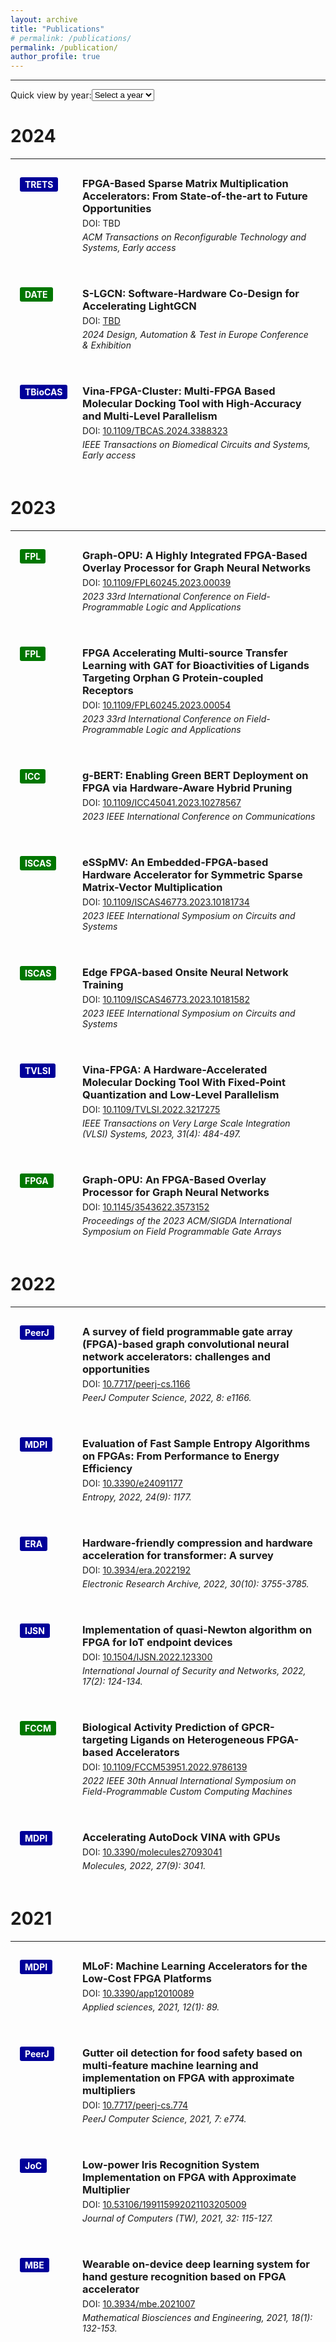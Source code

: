 ```yaml
---
layout: archive
title: "Publications"
# permalink: /publications/
permalink: /publication/
author_profile: true
---
```


------

<div style="margin-bottom: 20px; display: flex; align-items: center;">
    <label for="year-select">Quick view by year:  </label>
    <select id="year-select" onchange="scrollToYear(event)">
        <option value="">Select a year</option>
        <option value="year-2024">2024</option>
        <option value="year-2023">2023</option>
        <option value="year-2022">2022</option>
        <option value="year-2021">2021</option>
    </select>
</div>


2024
======  
------
<a id="year-2024"></a>

<div style="padding: 15px; margin-bottom: 20px; display: flex;">
    <div style="flex: 0 0 80px;">
        <span style="background-color: #009; color: #fff; padding: 3px 8px; font-size: 14px; font-weight: bold; border-radius: 3px; display: inline-block;">TRETS</span>
    </div>
    <div style="flex: 1; padding-left: 20px;">
        <h3 style="margin: 0;">FPGA-Based Sparse Matrix Multiplication Accelerators: From State-of-the-art to Future Opportunities</h3>
        <p style="margin: 5px 0;">DOI: TBD</p>
        <p style="margin: 5px 0;"><i>ACM Transactions on Reconfigurable Technology and Systems, Early access</i></p>
    </div>
</div>

<div style="padding: 15px; margin-bottom: 20px; display: flex;">
    <div style="flex: 0 0 80px;">
        <span style="background-color: #070; color: #fff; padding: 3px 8px; font-size: 14px; font-weight: bold; border-radius: 3px; display: inline-block;">DATE</span>
    </div>
    <div style="flex: 1; padding-left: 20px;">
        <h3 style="margin: 0;">S-LGCN: Software-Hardware Co-Design for Accelerating LightGCN</h3>
        <p style="margin: 5px 0;">DOI: <a href="https://ieeexplore.ieee.org/abstract/document/10546640" >TBD</a></p>
        <p style="margin: 5px 0;"><i>2024 Design, Automation & Test in Europe Conference & Exhibition</i></p>
    </div>
</div>

<div style="padding: 15px; margin-bottom: 20px; display: flex;">
    <div style="flex: 0 0 80px;">
        <span style="background-color: #009; color: #fff; padding: 3px 8px; font-size: 14px; font-weight: bold; border-radius: 3px; display: inline-block;">TBioCAS</span>
    </div>
    <div style="flex: 1; padding-left: 20px;">
        <h3 style="margin: 0;">Vina-FPGA-Cluster: Multi-FPGA Based Molecular Docking Tool with High-Accuracy and Multi-Level Parallelism</h3>
        <p style="margin: 5px 0;">DOI: <a href="http://dx.doi.org/10.1109/TBCAS.2024.3388323" >10.1109/TBCAS.2024.3388323</a></p>
        <p style="margin: 5px 0;"><i>IEEE Transactions on Biomedical Circuits and Systems, Early access</i></p>
    </div>
</div>


2023 
====== 
------
<a id="year-2023"></a>

<div style="padding: 15px; margin-bottom: 20px; display: flex;">
    <div style="flex: 0 0 80px;">
        <span style="background-color: #070; color: #fff; padding: 3px 8px; font-size: 14px; font-weight: bold; border-radius: 3px; display: inline-block;">FPL</span>
    </div>
    <div style="flex: 1; padding-left: 20px;">
        <h3 style="margin: 0;">Graph-OPU: A Highly Integrated FPGA-Based Overlay Processor for Graph Neural Networks</h3>
        <p style="margin: 5px 0;">DOI: <a href="http://dx.doi.org/10.1109/FPL60245.2023.00039" >10.1109/FPL60245.2023.00039</a></p>
        <p style="margin: 5px 0;"><i>2023 33rd International Conference on Field-Programmable Logic and Applications</i></p>
    </div>
</div>

<div style="padding: 15px; margin-bottom: 20px; display: flex;">
    <div style="flex: 0 0 80px;">
        <span style="background-color: #070; color: #fff; padding: 3px 8px; font-size: 14px; font-weight: bold; border-radius: 3px; display: inline-block;">FPL</span>
    </div>
    <div style="flex: 1; padding-left: 20px;">
        <h3 style="margin: 0;">FPGA Accelerating Multi-source Transfer Learning with GAT for Bioactivities of Ligands Targeting Orphan G Protein-coupled Receptors</h3>
        <p style="margin: 5px 0;">DOI: <a href="http://dx.doi.org/10.1109/FPL60245.2023.00054" >10.1109/FPL60245.2023.00054</a></p>
        <p style="margin: 5px 0;"><i>2023 33rd International Conference on Field-Programmable Logic and Applications</i></p>
    </div>
</div>

<div style="padding: 15px; margin-bottom: 20px; display: flex;">
    <div style="flex: 0 0 80px;">
        <span style="background-color: #070; color: #fff; padding: 3px 8px; font-size: 14px; font-weight: bold; border-radius: 3px; display: inline-block;">ICC</span>
    </div>
    <div style="flex: 1; padding-left: 20px;">
        <h3 style="margin: 0;">g-BERT: Enabling Green BERT Deployment on FPGA via Hardware-Aware Hybrid Pruning</h3>
        <p style="margin: 5px 0;">DOI: <a href="http://dx.doi.org/10.1109/ICC45041.2023.10278567" >10.1109/ICC45041.2023.10278567</a></p>
        <p style="margin: 5px 0;"><i>2023 IEEE International Conference on Communications</i></p>
    </div>
</div>

<div style="padding: 15px; margin-bottom: 20px; display: flex;">
    <div style="flex: 0 0 80px;">
        <span style="background-color: #070; color: #fff; padding: 3px 8px; font-size: 14px; font-weight: bold; border-radius: 3px; display: inline-block;">ISCAS</span>
    </div>
    <div style="flex: 1; padding-left: 20px;">
        <h3 style="margin: 0;">eSSpMV: An Embedded-FPGA-based Hardware Accelerator for Symmetric Sparse Matrix-Vector Multiplication</h3>
        <p style="margin: 5px 0;">DOI: <a href="http://dx.doi.org/10.1109/ISCAS46773.2023.10181734" >10.1109/ISCAS46773.2023.10181734</a></p>
        <p style="margin: 5px 0;"><i>2023 IEEE International Symposium on Circuits and Systems</i></p>
    </div>
</div>

<div style="padding: 15px; margin-bottom: 20px; display: flex;">
    <div style="flex: 0 0 80px;">
        <span style="background-color: #070; color: #fff; padding: 3px 8px; font-size: 14px; font-weight: bold; border-radius: 3px; display: inline-block;">ISCAS</span>
    </div>
    <div style="flex: 1; padding-left: 20px;">
        <h3 style="margin: 0;">Edge FPGA-based Onsite Neural Network Training</h3>
        <p style="margin: 5px 0;">DOI: <a href="http://dx.doi.org/10.1109/ISCAS46773.2023.10181582" >10.1109/ISCAS46773.2023.10181582</a></p>
        <p style="margin: 5px 0;"><i>2023 IEEE International Symposium on Circuits and Systems</i></p>
    </div>
</div>

<div style="padding: 15px; margin-bottom: 20px; display: flex;">
    <div style="flex: 0 0 80px;">
        <span style="background-color: #009; color: #fff; padding: 3px 8px; font-size: 14px; font-weight: bold; border-radius: 3px; display: inline-block;">TVLSI</span>
    </div>
    <div style="flex: 1; padding-left: 20px;">
        <h3 style="margin: 0;">Vina-FPGA: A Hardware-Accelerated Molecular Docking Tool With Fixed-Point Quantization and Low-Level Parallelism</h3>
        <p style="margin: 5px 0;">DOI: <a href="http://dx.doi.org/10.1109/TVLSI.2022.3217275" >10.1109/TVLSI.2022.3217275</a></p>
        <p style="margin: 5px 0;"><i>IEEE Transactions on Very Large Scale Integration (VLSI) Systems, 2023, 31(4): 484-497.</i></p>
    </div>
</div>

<div style="padding: 15px; margin-bottom: 20px; display: flex;">
    <div style="flex: 0 0 80px;">
        <span style="background-color: #070; color: #fff; padding: 3px 8px; font-size: 14px; font-weight: bold; border-radius: 3px; display: inline-block;">FPGA</span>
    </div>
    <div style="flex: 1; padding-left: 20px;">
        <h3 style="margin: 0;">Graph-OPU: An FPGA-Based Overlay Processor for Graph Neural Networks</h3>
        <p style="margin: 5px 0;">DOI: <a href="http://dx.doi.org/10.1145/3543622.3573152" >10.1145/3543622.3573152</a></p>
        <p style="margin: 5px 0;"><i>Proceedings of the 2023 ACM/SIGDA International Symposium on Field Programmable Gate Arrays</i></p>
    </div>
</div>


2022 
====== 
------
<a id="year-2022"></a>

<div style="padding: 15px; margin-bottom: 20px; display: flex;">
    <div style="flex: 0 0 80px;">
        <span style="background-color: #009; color: #fff; padding: 3px 8px; font-size: 14px; font-weight: bold; border-radius: 3px; display: inline-block;">PeerJ</span>
    </div>
    <div style="flex: 1; padding-left: 20px;">
        <h3 style="margin: 0;">A survey of field programmable gate array (FPGA)-based graph convolutional neural network accelerators: challenges and opportunities</h3>
        <p style="margin: 5px 0;">DOI: <a href="http://dx.doi.org/10.7717/peerj-cs.1166" >10.7717/peerj-cs.1166</a></p>
        <p style="margin: 5px 0;"><i>PeerJ Computer Science, 2022, 8: e1166.</i></p>
    </div>
</div>

<div style="padding: 15px; margin-bottom: 20px; display: flex;">
    <div style="flex: 0 0 80px;">
        <span style="background-color: #009; color: #fff; padding: 3px 8px; font-size: 14px; font-weight: bold; border-radius: 3px; display: inline-block;">MDPI</span>
    </div>
    <div style="flex: 1; padding-left: 20px;">
        <h3 style="margin: 0;">Evaluation of Fast Sample Entropy Algorithms on FPGAs: From Performance to Energy Efficiency</h3>
        <p style="margin: 5px 0;">DOI: <a href="http://dx.doi.org/10.3390/e24091177" >10.3390/e24091177</a></p>
        <p style="margin: 5px 0;"><i>Entropy, 2022, 24(9): 1177.</i></p>
    </div>
</div>

<div style="padding: 15px; margin-bottom: 20px; display: flex;">
    <div style="flex: 0 0 80px;">
        <span style="background-color: #009; color: #fff; padding: 3px 8px; font-size: 14px; font-weight: bold; border-radius: 3px; display: inline-block;">ERA</span>
    </div>
    <div style="flex: 1; padding-left: 20px;">
        <h3 style="margin: 0;">Hardware-friendly compression and hardware acceleration for transformer: A survey</h3>
        <p style="margin: 5px 0;">DOI: <a href="http://dx.doi.org/10.3934/era.2022192" >10.3934/era.2022192</a></p>
        <p style="margin: 5px 0;"><i>Electronic Research Archive, 2022, 30(10): 3755-3785.</i></p>
    </div>
</div>

<div style="padding: 15px; margin-bottom: 20px; display: flex;">
    <div style="flex: 0 0 80px;">
        <span style="background-color: #009; color: #fff; padding: 3px 8px; font-size: 14px; font-weight: bold; border-radius: 3px; display: inline-block;">IJSN</span>
    </div>
    <div style="flex: 1; padding-left: 20px;">
        <h3 style="margin: 0;">Implementation of quasi-Newton algorithm on FPGA for IoT endpoint devices</h3>
        <p style="margin: 5px 0;">DOI: <a href="http://dx.doi.org/10.1504/IJSN.2022.123300" >10.1504/IJSN.2022.123300</a></p>
        <p style="margin: 5px 0;"><i>International Journal of Security and Networks, 2022, 17(2): 124-134.</i></p>
    </div>
</div>

<div style="padding: 15px; margin-bottom: 20px; display: flex;">
    <div style="flex: 0 0 80px;">
        <span style="background-color: #070; color: #fff; padding: 3px 8px; font-size: 14px; font-weight: bold; border-radius: 3px; display: inline-block;">FCCM</span>
    </div>
    <div style="flex: 1; padding-left: 20px;">
        <h3 style="margin: 0;">Biological Activity Prediction of GPCR-targeting Ligands on Heterogeneous FPGA-based Accelerators</h3>
        <p style="margin: 5px 0;">DOI: <a href="http://dx.doi.org/10.1109/FCCM53951.2022.9786139" >10.1109/FCCM53951.2022.9786139</a></p>
        <p style="margin: 5px 0;"><i>2022 IEEE 30th Annual International Symposium on Field-Programmable Custom Computing Machines</i></p>
    </div>
</div>

<div style="padding: 15px; margin-bottom: 20px; display: flex;">
    <div style="flex: 0 0 80px;">
        <span style="background-color: #009; color: #fff; padding: 3px 8px; font-size: 14px; font-weight: bold; border-radius: 3px; display: inline-block;">MDPI</span>
    </div>
    <div style="flex: 1; padding-left: 20px;">
        <h3 style="margin: 0;">Accelerating AutoDock VINA with GPUs</h3>
        <p style="margin: 5px 0;">DOI: <a href="http://dx.doi.org/10.3390/molecules27093041" >10.3390/molecules27093041</a></p>
        <p style="margin: 5px 0;"><i>Molecules, 2022, 27(9): 3041.</i></p>
    </div>
</div>


2021 
====== 
------
<a id="year-2021"></a>

<div style="padding: 15px; margin-bottom: 20px; display: flex;">
    <div style="flex: 0 0 80px;">
        <span style="background-color: #009; color: #fff; padding: 3px 8px; font-size: 14px; font-weight: bold; border-radius: 3px; display: inline-block;">MDPI</span>
    </div>
    <div style="flex: 1; padding-left: 20px;">
        <h3 style="margin: 0;">MLoF: Machine Learning Accelerators for the Low-Cost FPGA Platforms</h3>
        <p style="margin: 5px 0;">DOI: <a href="http://dx.doi.org/10.3390/app12010089" >10.3390/app12010089</a></p>
        <p style="margin: 5px 0;"><i>Applied sciences, 2021, 12(1): 89.</i></p>
    </div>
</div>

<div style="padding: 15px; margin-bottom: 20px; display: flex;">
    <div style="flex: 0 0 80px;">
        <span style="background-color: #009; color: #fff; padding: 3px 8px; font-size: 14px; font-weight: bold; border-radius: 3px; display: inline-block;">PeerJ</span>
    </div>
    <div style="flex: 1; padding-left: 20px;">
        <h3 style="margin: 0;">Gutter oil detection for food safety based on multi-feature machine learning and implementation on FPGA with approximate multipliers</h3>
        <p style="margin: 5px 0;">DOI: <a href="http://dx.doi.org/10.7717/peerj-cs.774" >10.7717/peerj-cs.774</a></p>
        <p style="margin: 5px 0;"><i>PeerJ Computer Science, 2021, 7: e774.</i></p>
    </div>
</div>

<div style="padding: 15px; margin-bottom: 20px; display: flex;">
    <div style="flex: 0 0 80px;">
        <span style="background-color: #009; color: #fff; padding: 3px 8px; font-size: 14px; font-weight: bold; border-radius: 3px; display: inline-block;">JoC</span>
    </div>
    <div style="flex: 1; padding-left: 20px;">
        <h3 style="margin: 0;">Low-power Iris Recognition System Implementation on FPGA with Approximate Multiplier</h3>
        <p style="margin: 5px 0;">DOI: <a href="http://dx.doi.org/10.53106/199115992021103205009" >10.53106/199115992021103205009</a></p>
        <p style="margin: 5px 0;"><i>Journal of Computers (TW), 2021, 32: 115-127.</i></p>
    </div>
</div>

<div style="padding: 15px; margin-bottom: 20px; display: flex;">
    <div style="flex: 0 0 80px;">
        <span style="background-color: #009; color: #fff; padding: 3px 8px; font-size: 14px; font-weight: bold; border-radius: 3px; display: inline-block;">MBE</span>
    </div>
    <div style="flex: 1; padding-left: 20px;">
        <h3 style="margin: 0;">Wearable on-device deep learning system for hand gesture recognition based on FPGA accelerator</h3>
        <p style="margin: 5px 0;">DOI: <a href="http://dx.doi.org/10.3934/mbe.20210079" >10.3934/mbe.2021007</a></p>
        <p style="margin: 5px 0;"><i>Mathematical Biosciences and Engineering, 2021, 18(1): 132-153.</i></p>
    </div>
</div>

<script>
    document.addEventListener("DOMContentLoaded", function() {
        function scrollToYear(event) {
            var yearId = event.target.value;
            if (yearId) {
                document.getElementById(yearId).scrollIntoView({ behavior: 'smooth' });
            }
        }

        window.onscroll = function() {scrollFunction()};

        function scrollFunction() {
            var topButton = document.getElementById("topBtn");
            if (document.body.scrollTop > 20 || document.documentElement.scrollTop > 20) {
                topButton.style.display = "block";
            } else {
                topButton.style.display = "none";
            }
        }

        function topFunction() {
            document.body.scrollTop = 0;
            document.documentElement.scrollTop = 0;
        }

        document.getElementById("year-select").addEventListener("change", scrollToYear);
        document.getElementById("topBtn").addEventListener("click", topFunction);
    });
</script>

<button id="topBtn" title="Go to top" style="display:none; position:fixed; bottom:20px; right:30px; z-index:99; border:none; outline:none; background-color:#555; color:white; cursor:pointer; padding:15px; border-radius:10px; font-size:18px;">Top</button>

<script>
    function scrollToYear(event) {
        var yearId = event.target.value;
        if (yearId) {
            document.getElementById(yearId).scrollIntoView({ behavior: 'smooth' });
        }
    }

    window.onscroll = function() {scrollFunction()};

    function scrollFunction() {
        var topButton = document.getElementById("topBtn");
        if (document.body.scrollTop > 20 || document.documentElement.scrollTop > 20) {
            topButton.style.display = "block";
        } else {
            topButton.style.display = "none";
        }
    }

    function topFunction() {
        document.body.scrollTop = 0;
        document.documentElement.scrollTop = 0;
    }

    document.getElementById("year-select").addEventListener("change", scrollToYear);
    document.getElementById("topBtn").addEventListener("click", topFunction);
</script>